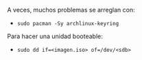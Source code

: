 A veces, muchos problemas se arreglan con:
* ```sudo pacman -Sy archlinux-keyring```

Para hacer una unidad booteable:
* ```sudo dd if=<imagen.iso> of=/dev/<sdb>```
